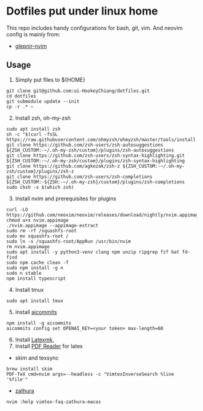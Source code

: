 # Dotfiles put under linux home

This repo includes handy configurations for bash, git, vim.
And neovim config is mainly from:
* [glepnir-nvim](https://github.com/glepnir-nvim)

## Usage

1. Simply put files to ${HOME}
```
git clone git@github.com:ui-HookeyChiang/dotfiles.git
cd dotfiles
git submodule update --init
cp -r .* ~
```
2. Install zsh, oh-my-zsh
```
sudo apt install zsh
sh -c "$(curl -fsSL https://raw.githubusercontent.com/ohmyzsh/ohmyzsh/master/tools/install.sh)"
git clone https://github.com/zsh-users/zsh-autosuggestions ${ZSH_CUSTOM:-~/.oh-my-zsh/custom}/plugins/zsh-autosuggestions
git clone https://github.com/zsh-users/zsh-syntax-highlighting.git ${ZSH_CUSTOM:-~/.oh-my-zsh/custom}/plugins/zsh-syntax-highlighting
git clone https://github.com/agkozak/zsh-z ${ZSH_CUSTOM:-~/.oh-my-zsh/custom}/plugins/zsh-z
git clone https://github.com/zsh-users/zsh-completions ${ZSH_CUSTOM:-${ZSH:-~/.oh-my-zsh}/custom}/plugins/zsh-completions
sudo chsh -s $(which zsh)
```
3. Install nvim and prerequisites for plugins
```
curl -LO https://github.com/neovim/neovim/releases/download/nightly/nvim.appimage
chmod u+x nvim.appimage
./nvim.appimage --appimage-extract
sudo rm -rf /squashfs-root
sudo mv squashfs-root /
sudo ln -s /squashfs-root/AppRun /usr/bin/nvim
rm nvim.appimage
sudo apt install -y python3-venv clang npm unzip ripgrep fzf bat fd-find
sudo npm cache clean -f
sudo npm install -g n
sudo n stable
npm install typescript
```
4. Install tmux
```
sudo apt install tmux
```
5. Install [aicommits](https://github.com/Nutlope/aicommits)
```
npm install -g aicommits
aicommits config set OPENAI_KEY=<your token> max-length=60
```
6. Install [Latexmk](https://mg.readthedocs.io/latexmk.html),
7. Install [PDF Reader](https://ejmastnak.com/tutorials/vim-latex/pdf-reader/#zathura-macos) for latex
- skim and texsync
```
brew install skim
PDF-TeX cmd=nvim args=--headless -c "VimtexInverseSearch %line '%file'"
```
- [zathura](https://github.com/zegervdv/homebrew-zathura)
```
nvim :help vimtex-faq-zathura-macos
```
